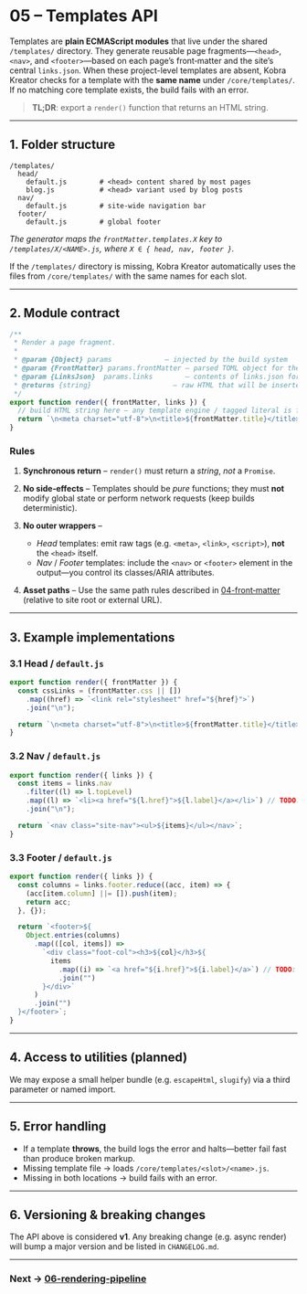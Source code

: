 # 05 – Templates API

Templates are **plain ECMAScript modules** that live under the shared
`/templates/` directory. They generate reusable page fragments—`<head>`,
`<nav>`, and `<footer>`—based on each page’s front‑matter and the site’s central
`links.json`. When these project-level templates are absent, Kobra Kreator
checks for a template with the **same name** under `/core/templates/`. If no
matching core template exists, the build fails with an error.

> **TL;DR**: export a `render()` function that returns an HTML string.

---

## 1. Folder structure

```text
/templates/
  head/
    default.js        # <head> content shared by most pages
    blog.js           # <head> variant used by blog posts
  nav/
    default.js        # site‑wide navigation bar
  footer/
    default.js        # global footer
```

_The generator maps the `frontMatter.templates.X` key to
`/templates/X/<NAME>.js`, where `X ∈ { head, nav, footer }`._

If the `/templates/` directory is missing, Kobra Kreator automatically uses the
files from `/core/templates/` with the same names for each slot.

---

## 2. Module contract

```javascript
/**
 * Render a page fragment.
 *
 * @param {Object} params             – injected by the build system
 * @param {FrontMatter} params.frontMatter – parsed TOML object for the page
 * @param {LinksJson}  params.links        – contents of links.json for the site
 * @returns {string}                    – raw HTML that will be inserted verbatim
 */
export function render({ frontMatter, links }) {
  // build HTML string here – any template engine / tagged literal is fine
  return `\n<meta charset="utf-8">\n<title>${frontMatter.title}</title>\n`;
}
```

### Rules

1. **Synchronous return** – `render()` must return a _string_, _not_ a
   `Promise`. <!-- TODO: evaluate allowing async template rendering in v2. -->
2. **No side‑effects** – Templates should be _pure_ functions; they must **not**
   modify global state or perform network requests (keep builds deterministic).
3. **No outer wrappers** –

   - _Head_ templates: emit raw tags (e.g. `<meta>`, `<link>`, `<script>`),
     **not** the `<head>` itself.
   - _Nav_ / _Footer_ templates: include the `<nav>` or `<footer>` element in
     the output—you control its classes/ARIA attributes.
4. **Asset paths** – Use the same path rules described in
   [04-front‑matter](04-front-matter.md) (relative to site root or external
   URL).

---

## 3. Example implementations

### 3.1 Head / `default.js`

```javascript
export function render({ frontMatter }) {
  const cssLinks = (frontMatter.css || [])
    .map((href) => `<link rel="stylesheet" href="${href}">`)
    .join("\n");

  return `\n<meta charset="utf-8">\n<title>${frontMatter.title}</title>\n${cssLinks}`;
}
```

### 3.2 Nav / `default.js`

```javascript
export function render({ links }) {
  const items = links.nav
    .filter((l) => l.topLevel)
    .map((l) => `<li><a href="${l.href}">${l.label}</a></li>`) // TODO: handle subLevel buckets
    .join("\n");

  return `<nav class="site-nav"><ul>${items}</ul></nav>`;
}
```

### 3.3 Footer / `default.js`

```javascript
export function render({ links }) {
  const columns = links.footer.reduce((acc, item) => {
    (acc[item.column] ||= []).push(item);
    return acc;
  }, {});

  return `<footer>${
    Object.entries(columns)
      .map(([col, items]) =>
        `<div class="foot-col"><h3>${col}</h3>${
          items
            .map((i) => `<a href="${i.href}">${i.label}</a>`) // TODO: template for inner links
            .join("")
        }</div>`
      )
      .join("")
  }</footer>`;
}
```

---

## 4. Access to utilities (planned)

We may expose a small helper bundle (e.g. `escapeHtml`, `slugify`) via a third
parameter or named import.

<!-- TODO: design utilities object and document how to import/use it. -->

---

## 5. Error handling

- If a template **throws**, the build logs the error and halts—better fail fast
  than produce broken markup.
- Missing template file → loads `/core/templates/<slot>/<name>.js`.
- Missing in both locations → build fails with an error.

---

## 6. Versioning & breaking changes

The API above is considered **v1**. Any breaking change (e.g. async render) will
bump a major version and be listed in `CHANGELOG.md`.

---

### Next → [06-rendering-pipeline](06-rendering-pipeline.md)
